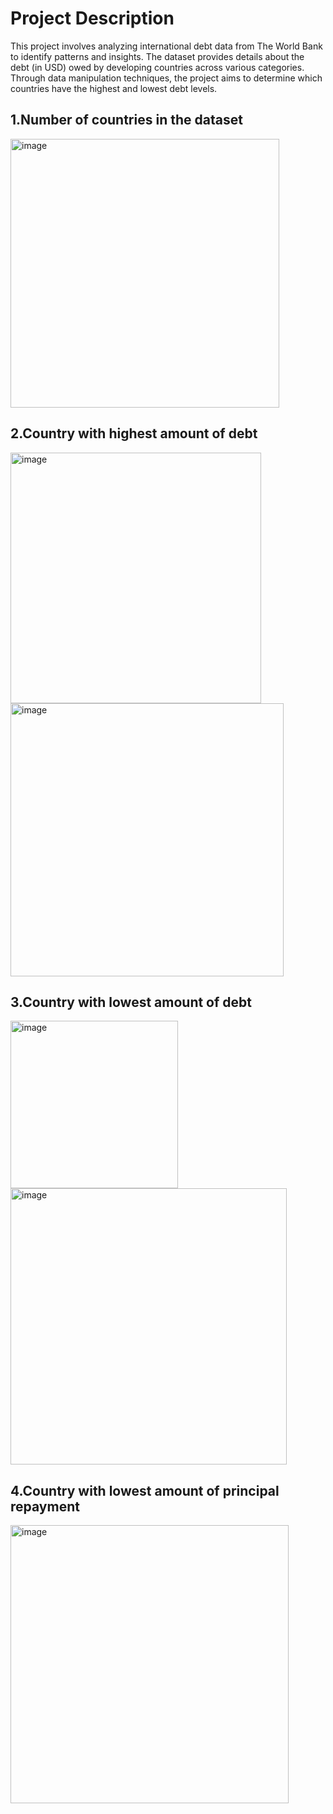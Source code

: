 
<h1>Project Description</h1>
This project involves analyzing international debt data from The World Bank to identify patterns and insights. The dataset provides details about the debt (in USD) owed by developing countries across various categories. Through data manipulation techniques, the project aims to determine which countries have the highest and lowest debt levels.

<h2> 1.Number of countries in the dataset </h2>
<img width="430" alt="image" src="https://github.com/user-attachments/assets/1ad0519a-603f-46d2-ac30-53ce395be944" />

<h2> 2.Country with highest amount of debt </h2>
<img width="401" alt="image" src="https://github.com/user-attachments/assets/b65dbedc-9fde-434d-bc1b-cf871033a3dd" />
<img width="437" alt="image" src="https://github.com/user-attachments/assets/d33aae54-46d5-411d-87dd-421838133793" />

<h2> 3.Country with lowest amount of debt </h2>
<img width="268" alt="image" src="https://github.com/user-attachments/assets/b6acea67-6e6c-495c-a34c-265052afbdce" />
<img width="442" alt="image" src="https://github.com/user-attachments/assets/0a903971-cf66-4055-b1d7-e343a8e2b1b2" />
<h2> 4.Country with lowest amount of principal repayment </h2>
<img width="445" alt="image" src="https://github.com/user-attachments/assets/afb2bd7b-ab54-45ec-9dea-35fbb5a47359" />
















